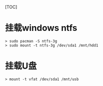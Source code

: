 [TOC]

# 挂载windows ntfs
```
> sudo pacman -S ntfs-3g
> sudo mount -t ntfs-3g /dev/sda1 /mnt/hdd1
```

# 挂载U盘
```
> mount -t vfat /dev/sda1 /mnt/usb
```